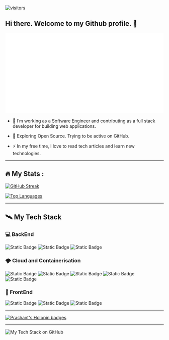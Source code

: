 ![visitors](https://visitor-badge.laobi.icu/badge?page_id=prixroxx.prixroxx)
## Hi there. Welcome to my Github profile. 👋

![Prashant Kumar](name.svg)

- :telescope: I’m working as a Software Engineer and contributing as a full stack developer for building web applications.

- :seedling: Exploring Open Source. Trying to be active on GitHub.

- :zap: In my free time, I love to read tech articles and learn new technologies.

---

## :fire: My Stats :

[![GitHub Streak](http://github-readme-streak-stats.herokuapp.com?user=prixroxx&theme=dark&background=000000)](https://git.io/streak-stats)

[![Top Languages](https://github-readme-stats.vercel.app/api/top-langs/?username=prixroxx&layout=compact&theme=vision-friendly-dark)](https://github.com/prixroxx/github-readme-stats)

---
## 🛰️ My Tech Stack

### 💻 BackEnd
![Static Badge](https://img.shields.io/badge/-ASP.NET-512BD4?logo=.Net)
![Static Badge](https://img.shields.io/badge/-Python-ECD53F?logo=python)
![Static Badge](https://img.shields.io/badge/-C%20Sharp-007054?logo=C%20Sharp)

### 🌩️ Cloud and Containerisation
![Static Badge](https://img.shields.io/badge/-Amazon%20AWS-232F3E?logo=amazonaws)
![Static Badge](https://img.shields.io/badge/-K8s-326CE5?logo=kubernetes&logoColor=FFFFFF)
![Static Badge](https://img.shields.io/badge/-Docker-2496ED?logo=docker&logoColor=FFFFFF)
![Static Badge](https://img.shields.io/badge/-MinIO-C72E49?logo=minio)
![Static Badge](https://img.shields.io/badge/-Kafka-231F20?logo=apachekafka)

### 📱 FrontEnd
![Static Badge](https://img.shields.io/badge/-JavaScript-F7DF1E?logo=javascript&logoColor=004027)
![Static Badge](https://img.shields.io/badge/-HTML5-E34F26?logo=html5&logoColor=FFFF66)
![Static Badge](https://img.shields.io/badge/-CSS3-1572B6?logo=css3&logoColor=%23FFFFFF)

---

[![Prashant's Holopin badges](https://holopin.me/prixroxx)](https://holopin.io/@prixroxx)

---

![My Tech Stack on GitHub](https://github-readme-tech-stack.vercel.app/api/cards?lineCount=1&bg=%23282A36&badge=%23343746&border=%23343746&titleColor=%23BD93F9&line1=Python%2CPython%2Cc8c930%3BCsharp%2CCsharp%2C389244%3B)
<!--
**prixroxx/prixroxx** is a ✨ _special_ ✨ repository because its `README.md` (this file) appears on your GitHub profile.

Here are some ideas to get you started:

- 🔭 I’m currently working on ...
- 🌱 I’m currently learning ...
- 👯 I’m looking to collaborate on ...
- 🤔 I’m looking for help with ...
- 💬 Ask me about ...
- 📫 How to reach me: ...
- 😄 Pronouns: ...
- ⚡ Fun fact: ...
-->
